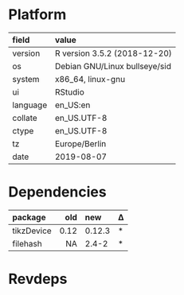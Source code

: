 # Platform

|field    |value                         |
|:--------|:-----------------------------|
|version  |R version 3.5.2 (2018-12-20)  |
|os       |Debian GNU/Linux bullseye/sid |
|system   |x86_64, linux-gnu             |
|ui       |RStudio                       |
|language |en_US:en                      |
|collate  |en_US.UTF-8                   |
|ctype    |en_US.UTF-8                   |
|tz       |Europe/Berlin                 |
|date     |2019-08-07                    |

# Dependencies

|package    |  old|new    |Δ  |
|:----------|----:|:------|:--|
|tikzDevice | 0.12|0.12.3 |*  |
|filehash   |   NA|2.4-2  |*  |

# Revdeps

